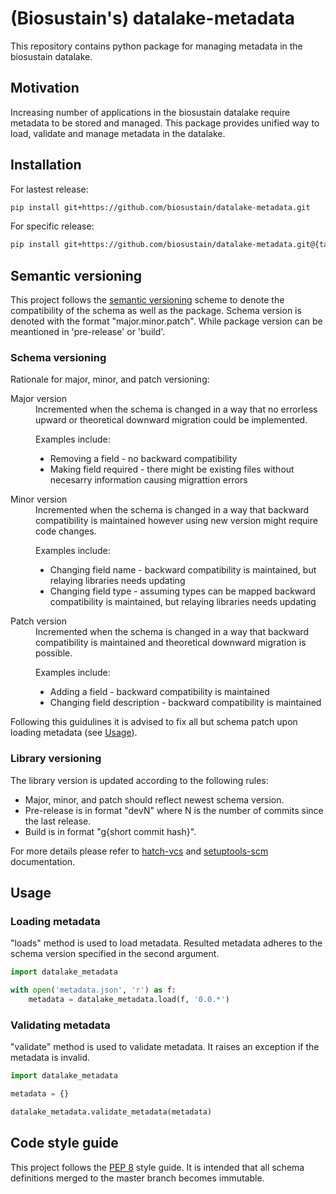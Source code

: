 # (Biosustain's) datalake-metadata

This repository contains python package for managing metadata in the biosustain
datalake.

## Motivation

Increasing number of applications in the biosustain datalake require metadata to be
stored and managed.
This package provides unified way to load, validate and manage metadata in the datalake.

## Installation

For lastest release:

```bash
pip install git+https://github.com/biosustain/datalake-metadata.git
```

For specific release:

```bash
pip install git+https://github.com/biosustain/datalake-metadata.git@{tag}
```

## Semantic versioning

This project follows the [semantic versioning](https://semver.org/) scheme to denote the
compatibility of the schema as well as the package.
Schema version is denoted with the format "major.minor.patch". While package version can
be meantioned in 'pre-release' or 'build'.

### Schema versioning

Rationale for major, minor, and patch versioning:
<dl>
    <dt>Major version</dt>
    <dd>
Incremented when the schema is changed in a way that no errorless upward or theoretical downward migration could be implemented.

Examples include:
        <ul>
            <li>Removing a field - no backward compatibility</li>
            <li>Making field required - there might be existing files without necesarry information causing migrattion errors</li>
        </ul>
    </dd>
<dt>Minor version</dt>
<dd>
Incremented when the schema is changed in a way that backward compatibility is maintained however using new version might require code changes.

Examples include:
        <ul>
            <li>Changing field name - backward compatibility is maintained, but relaying libraries needs updating</li>
            <li>Changing field type - assuming types can be mapped backward compatibility is maintained, but relaying libraries needs updating</li>
        </ul>
</dd>
<dt>Patch version</dt>
<dd>
Incremented when the schema is changed in a way that backward compatibility is maintained and theoretical downward migration is possible.

Examples include:
        <ul>
            <li>Adding a field - backward compatibility is maintained</li>
            <li>Changing field description - backward compatibility is maintained</li>
        </ul>
</dl>

Following this guidulines it is advised to fix all but schema patch upon loading metadata (see [Usage](#usage)).

### Library versioning

The library version is updated according to the following rules:

- Major, minor, and patch should reflect newest schema version.
- Pre-release is in format "devN" where N is the number of commits since the last
  release.
- Build is in format "g{short commit hash}".

For more details please refer to [hatch-vcs](https://github.com/ofek/hatch-vcs)
and [setuptools-scm](https://setuptools-scm.readthedocs.io/en/latest/usage/#default-versioning-scheme)
documentation.

## Usage

### Loading metadata

"loads" method is used to load metadata.
Resulted metadata adheres to the schema version specified in the second argument.

```python
import datalake_metadata

with open('metadata.json', 'r') as f:
    metadata = datalake_metadata.load(f, '0.0.*')
```

### Validating metadata

"validate" method is used to validate metadata. It raises an exception if the metadata
is invalid.

```python
import datalake_metadata

metadata = {}

datalake_metadata.validate_metadata(metadata)
```

## Code style guide

This project follows the [PEP 8](https://www.python.org/dev/peps/pep-0008/) style guide.
It is intended that all schema definitions merged to the master branch becomes
immutable.
